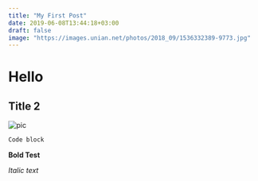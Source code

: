 ```yaml
---
title: "My First Post"
date: 2019-06-08T13:44:18+03:00
draft: false
image: "https://images.unian.net/photos/2018_09/1536332389-9773.jpg"
---
```


# Hello

## Title 2
![pic](https://images.unian.net/photos/2018_09/1536332389-9773.jpg)

```bash
Code block
```
**Bold Test**

*Italic text*

